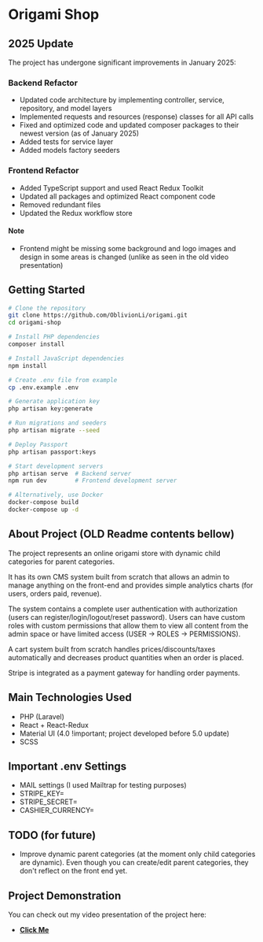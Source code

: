 <p align="center"><h1>Origami Shop</h1></p>

## 2025 Update

The project has undergone significant improvements in January 2025:

### Backend Refactor
- Updated code architecture by implementing controller, service, repository, and model layers
- Implemented requests and resources (response) classes for all API calls
- Fixed and optimized code and updated composer packages to their newest version (as of January 2025)
- Added tests for service layer
- Added models factory seeders

### Frontend Refactor
- Added TypeScript support and used React Redux Toolkit
- Updated all packages and optimized React component code
- Removed redundant files
- Updated the Redux workflow store

#### Note
- Frontend might be missing some background and logo images and design in some areas is changed (unlike as seen in the old video presentation)

## Getting Started

```bash
# Clone the repository
git clone https://github.com/OblivionLi/origami.git
cd origami-shop

# Install PHP dependencies
composer install

# Install JavaScript dependencies
npm install

# Create .env file from example
cp .env.example .env

# Generate application key
php artisan key:generate

# Run migrations and seeders
php artisan migrate --seed

# Deploy Passport
php artisan passport:keys

# Start development servers
php artisan serve  # Backend server
npm run dev        # Frontend development server

# Alternatively, use Docker
docker-compose build
docker-compose up -d
```

## About Project (OLD Readme contents bellow)

The project represents an online origami store with dynamic child categories for parent categories.

It has its own CMS system built from scratch that allows an admin to manage anything on the front-end and provides simple analytics charts (for users, orders paid, revenue).

The system contains a complete user authentication with authorization (users can register/login/logout/reset password). Users can have custom roles with custom permissions that allow them to view all content from the admin space or have limited access (USER -> ROLES -> PERMISSIONS).

A cart system built from scratch handles prices/discounts/taxes automatically and decreases product quantities when an order is placed.

Stripe is integrated as a payment gateway for handling order payments.

## Main Technologies Used

- PHP (Laravel)
- React + React-Redux
- Material UI (4.0 !important; project developed before 5.0 update)
- SCSS

## Important .env Settings

- MAIL settings (I used Mailtrap for testing purposes)
- STRIPE_KEY=
- STRIPE_SECRET=
- CASHIER_CURRENCY=

## TODO (for future)

- Improve dynamic parent categories (at the moment only child categories are dynamic). Even though you can create/edit parent categories, they don't reflect on the front end yet.

## Project Demonstration

You can check out my video presentation of the project here:
* **[Click Me](#)**
